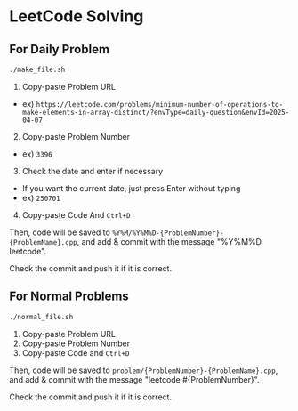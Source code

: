 # LeetCode Solving

## For Daily Problem

```bash
./make_file.sh
```

1. Copy-paste Problem URL
  - ex) `https://leetcode.com/problems/minimum-number-of-operations-to-make-elements-in-array-distinct/?envType=daily-question&envId=2025-04-07`
2. Copy-paste Problem Number
  - ex) `3396`
3. Check the date and enter if necessary
  - If you want the current date, just press Enter without typing
  - ex) `250701`
4. Copy-paste Code And `Ctrl+D`

Then, code will be saved to `%Y%M/%Y%M%D-{ProblemNumber}-{ProblemName}.cpp`, and add & commit with the message "%Y%M%D leetcode".

Check the commit and push it if it is correct.

## For Normal Problems

```bash
./normal_file.sh
```

1. Copy-paste Problem URL
2. Copy-paste Problem Number
3. Copy-paste Code and `Ctrl+D`

Then, code will be saved to `problem/{ProblemNumber}-{ProblemName}.cpp`, and add & commit with the message "leetcode #{ProblemNumber}".

Check the commit and push it if it is correct.
